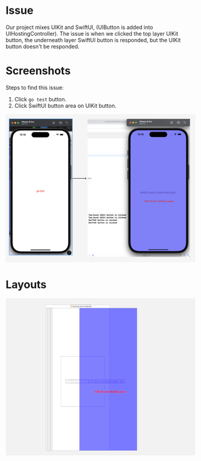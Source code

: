 # Issue

Our project mixes UIKit and SwiftUI, (UIButton is added into UIHostingController). The issue is when we clicked the top layer UIKit button, the underneath layer SwiftUI button is responded, but the UIKit button doesn't be responded.

# Screenshots

Steps to find this issue:
1. Click `go test` button.
2. Click SwiftUI button area on UIKit button.

![steps](./steps.png)

# Layouts
![layouts](./layouts.png)
